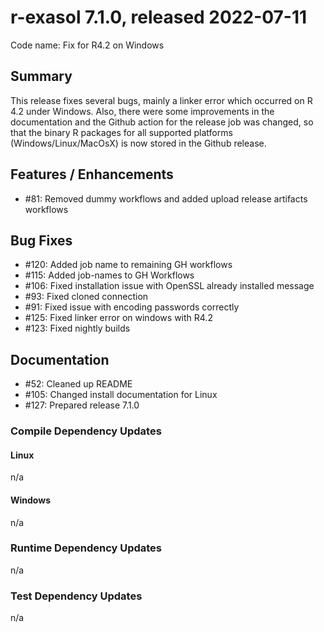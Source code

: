 # r-exasol 7.1.0, released 2022-07-11

Code name: Fix for R4.2 on Windows

## Summary 

This release fixes several bugs, mainly a linker error which occurred on R 4.2 under Windows. Also, there were some improvements in the documentation and the Github action for the release job was changed, so that the binary R packages for all supported platforms (Windows/Linux/MacOsX) is now stored in the Github release. 

## Features / Enhancements

 - #81: Removed dummy workflows and added upload release artifacts workflows

## Bug Fixes
 - #120: Added job name to remaining GH workflows
 - #115: Added job-names to GH Workflows
 - #106: Fixed installation issue with OpenSSL already installed message
 - #93: Fixed cloned connection
 - #91: Fixed issue with encoding passwords correctly
 - #125: Fixed linker error on windows with R4.2
 - #123: Fixed nightly builds

## Documentation

 - #52: Cleaned up README
 - #105: Changed install documentation for Linux
 - #127: Prepared release 7.1.0

### Compile Dependency Updates

#### Linux
n/a

#### Windows
n/a

### Runtime Dependency Updates
n/a

### Test Dependency Updates
n/a
